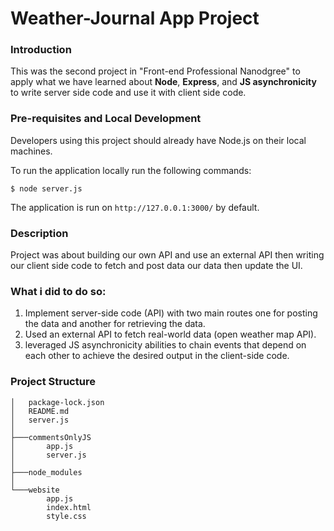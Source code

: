 # Weather-Journal App Project
### Introduction 

This was the second project in "Front-end Professional Nanodgree" to apply what we have learned about __Node__, __Express__, and __JS asynchronicity__ to write server side code and use it with client side code.

### Pre-requisites and Local Development
Developers using this project should already have Node.js on their local machines.

To run the application locally run the following commands:

    $ node server.js

The application is run on `http://127.0.0.1:3000/` by default.

### Description 

Project was about building our own API and use an external API then writing our client side code to fetch and post data our data then update the UI.

### What i did to do so:

1. Implement server-side code (API) with two main routes one for posting the data and another for retrieving the data.
2. Used an external API to fetch real-world data (open weather map API).
3. leveraged JS asynchronicity abilities to chain events that depend on each other to achieve the desired output in the client-side code. 

### Project Structure

    │   package-lock.json
    │   README.md
    │   server.js
    │
    ├───commentsOnlyJS
    │       app.js
    │       server.js
    │
    ├───node_modules
    │
    └───website
            app.js
            index.html
            style.css
            
